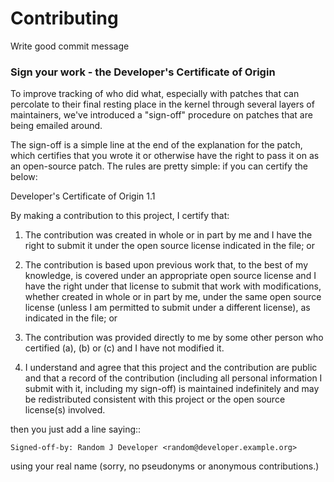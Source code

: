 # Contributing


Write good commit message


### Sign your work - the Developer's Certificate of Origin

To improve tracking of who did what, especially with patches that can
percolate to their final resting place in the kernel through several
layers of maintainers, we've introduced a "sign-off" procedure on
patches that are being emailed around.

The sign-off is a simple line at the end of the explanation for the
patch, which certifies that you wrote it or otherwise have the right to
pass it on as an open-source patch. The rules are pretty simple: if you
can certify the below:

Developer's Certificate of Origin 1.1

By making a contribution to this project, I certify that:

1. The contribution was created in whole or in part by me and I
    have the right to submit it under the open source license
    indicated in the file; or

2. The contribution is based upon previous work that, to the best
    of my knowledge, is covered under an appropriate open source
    license and I have the right under that license to submit that
    work with modifications, whether created in whole or in part
    by me, under the same open source license (unless I am
    permitted to submit under a different license), as indicated
    in the file; or

3. The contribution was provided directly to me by some other
    person who certified (a), (b) or (c) and I have not modified
    it.

4. I understand and agree that this project and the contribution
    are public and that a record of the contribution (including all
    personal information I submit with it, including my sign-off) is
    maintained indefinitely and may be redistributed consistent with
    this project or the open source license(s) involved.

then you just add a line saying::

	Signed-off-by: Random J Developer <random@developer.example.org>

using your real name (sorry, no pseudonyms or anonymous contributions.)